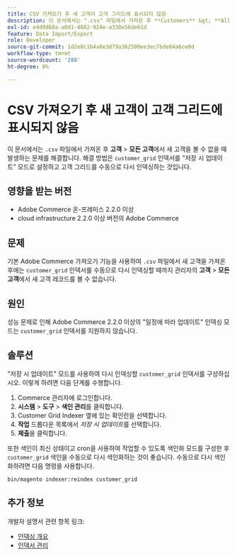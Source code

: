 ```yaml
---
title: CSV 가져오기 후 새 고객이 고객 그리드에 표시되지 않음
description: 이 문서에서는 ".csv" 파일에서 가져온 후 **Customers** &gt; **All customers** 아래에 새 고객이 표시되지 않을 때 발생하는 문제를 해결합니다. 해결 방법은 'customer_grid' 인덱서를 "저장 시 업데이트" 모드로 설정하고 고객 그리드를 수동으로 다시 인덱싱하는 것입니다.
exl-id: e4d9d60a-a0d1-4602-924e-a338e56de61d
feature: Data Import/Export
role: Developer
source-git-commit: 1d2e0c1b4a8e3d79a362500ee3ec7bde84a6ce0d
workflow-type: tm+mt
source-wordcount: '288'
ht-degree: 0%

---
```


# CSV 가져오기 후 새 고객이 고객 그리드에 표시되지 않음

이 문서에서는 `.csv` 파일에서 가져온 후 **고객** > **모든 고객**&#x200B;에서 새 고객을 볼 수 없을 때 발생하는 문제를 해결합니다. 해결 방법은 `customer_grid` 인덱서를 &quot;저장 시 업데이트&quot; 모드로 설정하고 고객 그리드를 수동으로 다시 인덱싱하는 것입니다.

## 영향을 받는 버전

* Adobe Commerce 온-프레미스 2.2.0 이상
* cloud infrastructure 2.2.0 이상 버전의 Adobe Commerce

## 문제

기본 Adobe Commerce 가져오기 기능을 사용하여 `.csv` 파일에서 새 고객을 가져온 후에는 `customer_grid` 인덱서를 수동으로 다시 인덱싱할 때까지 관리자의 **고객** > **모든 고객**&#x200B;에서 새 고객 레코드를 볼 수 없습니다.

## 원인

성능 문제로 인해 Adobe Commerce 2.2.0 이상의 &quot;일정에 따라 업데이트&quot; 인덱싱 모드는 `customer_grid` 인덱서를 지원하지 않습니다.

## 솔루션

&quot;저장 시 업데이트&quot; 모드를 사용하여 다시 인덱싱할 `customer_grid` 인덱서를 구성하십시오. 이렇게 하려면 다음 단계를 수행합니다.

1. Commerce 관리자에 로그인합니다.
1. **시스템** > **도구** > **색인 관리**&#x200B;를 클릭합니다.
1. Customer Grid Indexer 옆에 있는 확인란을 선택합니다.
1. **작업** 드롭다운 목록에서 *저장 시 업데이트*&#x200B;를 선택합니다.
1. **제출**&#x200B;을 클릭합니다.

또한 색인이 최신 상태이고 cron을 사용하여 작업할 수 있도록 색인화 모드를 구성한 후 `customer_grid` 색인을 수동으로 다시 색인화하는 것이 좋습니다. 수동으로 다시 색인화하려면 다음 명령을 사용합니다.

`bin/magento indexer:reindex customer_grid`

## 추가 정보

개발자 설명서 관련 항목 링크:

* [인덱싱 개요](https://devdocs.magento.com/guides/v2.3/extension-dev-guide/indexing.html)
* [인덱서 관리](https://devdocs.magento.com/guides/v2.3/config-guide/cli/config-cli-subcommands-index.html)
